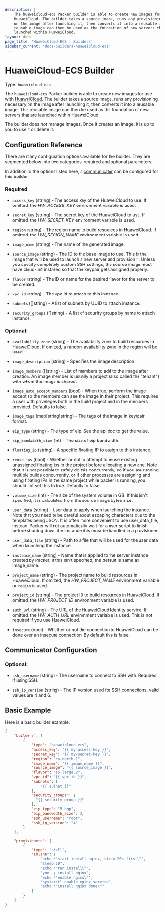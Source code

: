 ```yaml
---
description: |
    The huaweicloud-ecs Packer builder is able to create new images for use with
    HuaweiCloud. The builder takes a source image, runs any provisioning necessary
    on the image after launching it, then converts it into a reusable image. This
    reusable image can then be used as the foundation of new servers that are
    launched within HuaweiCloud.
layout: docs
page_title: 'HuaweiCloud-ECS - Builders'
sidebar_current: 'docs-builders-huaweicloud-ecs'
---
```


# HuaweiCloud-ECS Builder

Type: `huaweicloud-ecs`

The `huaweicloud-ecs` Packer builder is able to create new images for use with
[HuaweiCloud](https://www.huaweicloud.com). The builder takes a source image,
runs any provisioning necessary on the image after launching it, then converts
it into a reusable image. This reusable image can then be used as the
foundation of new servers that are launched within HuaweiCloud.

The builder does *not* manage images. Once it creates an image, it is up to you
to use it or delete it.

## Configuration Reference

There are many configuration options available for the builder. They are
segmented below into two categories: required and optional parameters.

In addition to the options listed here, a
[communicator](https://www.packer.io/docs/templates/communicator.html) can be configured for this
builder.

### Required:

-  `access_key` (string) - The access key of the HuaweiCloud to use. If omitted, the *HW_ACCESS_KEY* environment variable is used.

-  `secret_key` (string) - The secret key of the HuaweiCloud to use. If omitted, the *HW_SECRET_KEY* environment variable is used.

-   `region` (string) - The region name to build resources in HuaweiCloud. If omitted, the *HW_REGION_NAME* environment variable is used.

-   `image_name` (string) - The name of the generated image.

-   `source_image` (string) - The ID to the base image to use. This is the image that will be used to launch a new server and provision it. Unless you specify completely custom SSH settings, the source image must have cloud-init installed so that the keypair gets assigned properly.

-   `flavor` (string) - The ID or name for the desired flavor for the server to be created.

-   `vpc_id` (string) - The vpc id to attach to this instance.

-   `subnets` ([]string) - A list of subnets by UUID to attach instance.

-   `security_groups` ([]string) - A list of security groups by name to attach instance.
    
### Optional:

-   `availability_zone` (string) - The availability zone to build resources in HuaweiCloud.
    If omitted, a random availability zone in the region will be used.

-   `image_description` (string) - Specifies the image description.

-   `image_members` ([]string) - List of members to add to the image after creation. An image member is
  usually a project (also called the "tenant") with whom the image is
  shared.

-   `image_auto_accept_members` (bool) - When true, perform the image accept so the members can see the image in their
  project. This requires a user with priveleges both in the build project and
  in the members provided. Defaults to false.

-   `image_tags` (map[string]string) - The tags of the image in key/pair format.

-   `eip_type` (string) - The type of eip. See the api doc to get the value.

-   `eip_bandwidth_size` (int) - The size of eip bandwidth.

-   `floating_ip` (string) - A specific floating IP to assign to this instance.

-   `reuse_ips` (bool) - Whether or not to attempt to reuse existing unassigned floating ips in
    the project before allocating a new one. Note that it is not possible to
    safely do this concurrently, so if you are running multiple builds
    concurrently, or if other processes are assigning and using floating IPs
    in the same project while packer is running, you should not set this to true.
    Defaults to false.

-   `volume_size` (int) - The size of the system volume in GB. If this isn't specified, it is calculated from the source image bytes size.

-   `user_data` (string) - User data to apply when launching the instance. Note that you need to be
    careful about escaping characters due to the templates being JSON. It is
    often more convenient to use user_data_file, instead. Packer will not
    automatically wait for a user script to finish before shutting down the
    instance this must be handled in a provisioner.

-   `user_data_file` (string) - Path to a file that will be used for the user data when launching the
    instance.

-   `instance_name` (string) - Name that is applied to the server instance created by Packer.
     If this isn't specified, the default is same as image_name.

-   `project_name` (string) - The project name to build resources in HuaweiCloud.
    If omitted, the *HW_PROJECT_NAME* environment variable or `region` is used.

-   `project_id` (string) - The project ID to build resources in HuaweiCloud.
    If omitted, the *HW_PROJECT_ID* environment variable is used.

-   `auth_url` (string) - The URL of the HuaweiCloud Identity service. If omitted, the *HW_AUTH_URL* environment variable is used.
    This is not required if you use HuaweiCloud.

-   `insecure` (bool) - Whether or not the connection to HuaweiCloud can be done over an insecure connection. By default this is false.

## Communicator Configuration

### Optional:

-   `ssh_username` (string) - The username to connect to SSH with. Required if using SSH.

-   `ssh_ip_version` (string) - The IP version used for SSH connections, valid values are 4 and 6.

## Basic Example

Here is a basic builder example.

``` json
{
    "builders": [
        {
            "type": "huaweicloud-ecs",
            "access_key": "{{ my-access-key }}",
            "secret_key": "{{ my-secret-key }}",
            "region": "cn-north-1",
            "image_name": "{{ image_name }}",
            "source_image": "{{ source_image }}",
            "flavor": "s6.large.2",
            "vpc_id": "{{ vpc_id }}",
            "subnets": [
                "{{ subnet }}"
            ],
            "security_groups": [
              "{{ security_group }}"
            ],
            "eip_type": "5_bgp",
            "eip_bandwidth_size": 2,
            "ssh_username": "root",
            "ssh_ip_version": "4",
        }
    ],

    "provisioners": [
        {
            "type": "shell",
            "inline": [
                "echo \"start install nginx, sleep 20s first\"",
                "sleep 20",
                "echo \"run install\"",
                "yum -y install nginx",
                "echo \"enable nginx\"",
                "systemctl enable nginx.service",
                "echo \"install nginx done\""
            ]
        }
    ]
}
```
